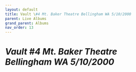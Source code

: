 ```yaml
---
layout: default
title: Vault \#4 Mt. Baker Theatre Bellingham WA 5/10/2000
parent: Live Albums
grand_parent: Albums
nav_order: 13
---
```


# *Vault #4 Mt. Baker Theatre Bellingham WA 5/10/2000*